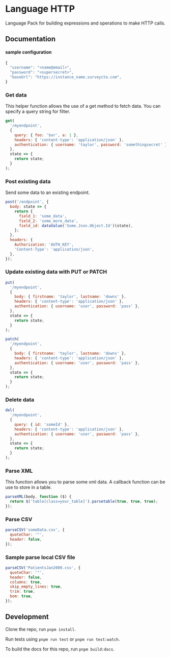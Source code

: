 # Language HTTP

Language Pack for building expressions and operations to make HTTP calls.

## Documentation

#### sample configuration

```js
{
  "username": "<name@email>",
  "password": "<supersecret>",
  "baseUrl": "https://instance_name.surveycto.com",
}
```

### Get data

This helper function allows the use of a get method to fetch data. You can
specify a query string for filter.

```js
get(
  '/myendpoint',
  {
    query: { foo: 'bar', a: 1 },
    headers: { 'content-type': 'application/json' },
    authentication: { username: 'taylor', password: 'somethingsecret' },
  },
  state => {
    return state;
  }
);
```

### Post existing data

Send some data to an existing endpoint.

```js
post('/endpoint', {
  body: state => {
    return {
      field_1: 'some_data',
      field_2: 'some_more_data',
      field_id: dataValue('Some.Json.Object.Id')(state),
    };
  },
  headers: {
    Authorization: 'AUTH_KEY',
    'Content-Type': 'application/json',
  },
});
```

### Update existing data with PUT or PATCH

```js
put(
  '/myendpoint',
  {
    body: { firstname: 'taylor', lastname: 'downs' },
    headers: { 'content-type': 'application/json' },
    authentication: { username: 'user', password: 'pass' },
  },
  state => {
    return state;
  }
);
```

```js
patch(
  '/myendpoint',
  {
    body: { firstname: 'taylor', lastname: 'downs' },
    headers: { 'content-type': 'application/json' },
    authentication: { username: 'user', password: 'pass' },
  },
  state => {
    return state;
  }
);
```

### Delete data

```js
del(
  '/myendpoint',
  {
    query: { id: 'someId' },
    headers: { 'content-type': 'application/json' },
    authentication: { username: 'user', password: 'pass' },
  },
  state => {
    return state;
  }
);
```

### Parse XML

This function allows you to parse some xml data. A callback function can be use
to store in a table.

```js
parseXML(body, function ($) {
  return $('table[class=your_table]').parsetable(true, true, true);
});
```

### Parse CSV

```js
parseCSV('someData.csv', {
  quoteChar: '"',
  header: false,
});
```

### Sample parse local CSV file

```js
parseCSV('PatientsJan2009.csv', {
  quoteChar: '"',
  header: false,
  columns: true,
  skip_empty_lines: true,
  trim: true,
  bom: true,
});
```

## Development

Clone the repo, run `pnpm install`.

Run tests using `pnpm run test` or `pnpm run test:watch`.

To build the docs for this repo, run `pnpm build:docs`.
